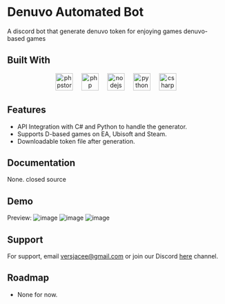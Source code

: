 
# Denuvo Automated Bot

A discord bot that generate denuvo token for enjoying games denuvo-based games


## Built With

<p><div align="center">
  <img src="https://cdn.jsdelivr.net/gh/devicons/devicon/icons/phpstorm/phpstorm-original.svg" height="40" alt="phpstorm logo"  />
  <img width="12" />
  <img src="https://cdn.jsdelivr.net/gh/devicons/devicon/icons/php/php-original.svg" height="40" alt="php logo"  />
  <img width="12" />
  <img src="https://cdn.jsdelivr.net/gh/devicons/devicon/icons/nodejs/nodejs-original.svg" height="40" alt="nodejs logo"  />
  <img width="12" />
  <img src="https://cdn.jsdelivr.net/gh/devicons/devicon/icons/python/python-original.svg" height="40" alt="python logo"  />
  <img width="12" />
  <img src="https://cdn.jsdelivr.net/gh/devicons/devicon/icons/csharp/csharp-original.svg" height="40" alt="csharp logo"  />
</div></p>

## Features

- API Integration with C# and Python to handle the generator.
- Supports D-based games on EA, Ubisoft and Steam.
- Downloadable token file after generation.


## Documentation

None. closed source


## Demo

Preview:
![image](https://github.com/user-attachments/assets/154ee224-3919-4a01-a63f-f193f874cee0)
![image](https://github.com/user-attachments/assets/9e179eda-a3af-4ac9-8335-97f67774432c)
![image](https://github.com/user-attachments/assets/7f4126eb-1972-44a2-b295-1da4b5ca54df)


## Support

For support, email versjacee@gmail.com or join our Discord <a href="https://discord.gg/EAzFzdxSyu">here</a> channel.


## Roadmap

- None for now.
